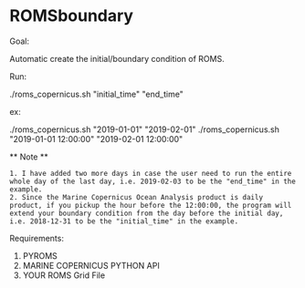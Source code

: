# ROMSboundary


Goal:

  Automatic create the initial/boundary condition of ROMS.
  
Run:

  ./roms_copernicus.sh "initial_time" "end_time"
  
  ex:
  
  ./roms_copernicus.sh "2019-01-01" "2019-02-01"
  ./roms_copernicus.sh "2019-01-01 12:00:00" "2019-02-01 12:00:00"
  
  ** Note **
  
    1. I have added two more days in case the user need to run the entire whole day of the last day, i.e. 2019-02-03 to be the "end_time" in the example.
    2. Since the Marine Copernicus Ocean Analysis product is daily product, if you pickup the hour before the 12:00:00, the program will extend your boundary condition from the day before the initial day, i.e. 2018-12-31 to be the "initial_time" in the example.
    
    
Requirements:

  1. PYROMS
  2. MARINE COPERNICUS PYTHON API
  3. YOUR ROMS Grid File
  
  
